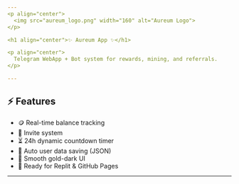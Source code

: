 ```yaml
---
<p align="center">
  <img src="aureum_logo.png" width="160" alt="Aureum Logo">
</p>

<h1 align="center">✨ Aureum App ✨</h1>

<p align="center">
  Telegram WebApp + Bot system for rewards, mining, and referrals.
</p>

---
```


## ⚡ Features
- 🪙 Real-time balance tracking
- 🤝 Invite system
- ⏳ 24h dynamic countdown timer
- 🧾 Auto user data saving (JSON)
- 💎 Smooth gold-dark UI
- 🚀 Ready for Replit & GitHub Pages

---
